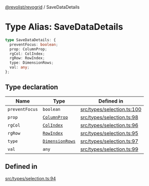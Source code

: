 [@revolist/revogrid](README.md) / SaveDataDetails

# Type Alias: SaveDataDetails

```ts
type SaveDataDetails: {
  preventFocus: boolean;
  prop: ColumnProp;
  rgCol: ColIndex;
  rgRow: RowIndex;
  type: DimensionRows;
  val: any;
};
```

## Type declaration

| Name | Type | Defined in |
| ------ | ------ | ------ |
| `preventFocus` | `boolean` | [src/types/selection.ts:100](https://github.com/revolist/revogrid/blob/d396742969a06bfcb70f8e511e9e4fd6e640c7e3/src/types/selection.ts#L100) |
| `prop` | [`ColumnProp`](TypeAlias.ColumnProp.md) | [src/types/selection.ts:98](https://github.com/revolist/revogrid/blob/d396742969a06bfcb70f8e511e9e4fd6e640c7e3/src/types/selection.ts#L98) |
| `rgCol` | [`ColIndex`](TypeAlias.ColIndex.md) | [src/types/selection.ts:96](https://github.com/revolist/revogrid/blob/d396742969a06bfcb70f8e511e9e4fd6e640c7e3/src/types/selection.ts#L96) |
| `rgRow` | [`RowIndex`](TypeAlias.RowIndex.md) | [src/types/selection.ts:95](https://github.com/revolist/revogrid/blob/d396742969a06bfcb70f8e511e9e4fd6e640c7e3/src/types/selection.ts#L95) |
| `type` | [`DimensionRows`](TypeAlias.DimensionRows.md) | [src/types/selection.ts:97](https://github.com/revolist/revogrid/blob/d396742969a06bfcb70f8e511e9e4fd6e640c7e3/src/types/selection.ts#L97) |
| `val` | `any` | [src/types/selection.ts:99](https://github.com/revolist/revogrid/blob/d396742969a06bfcb70f8e511e9e4fd6e640c7e3/src/types/selection.ts#L99) |

## Defined in

[src/types/selection.ts:94](https://github.com/revolist/revogrid/blob/d396742969a06bfcb70f8e511e9e4fd6e640c7e3/src/types/selection.ts#L94)
